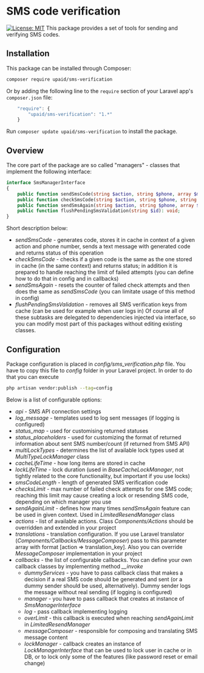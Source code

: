 SMS code verification
================

[![License: MIT](https://img.shields.io/badge/License-MIT-brightgreen.svg?style=flat-square)](https://opensource.org/licenses/MIT)
This package provides a set of tools for sending and verifying SMS codes.  

Installation
------------

This package can be installed through Composer:
```bash
composer require upaid/sms-verification
```
Or by adding the following line to the `require` section of your Laravel app's `composer.json` file:
```javascript
    "require": {
        "upaid/sms-verification": "1.*"
    }
```
Run `composer update upaid/sms-verification` to install the package.

Overview
------------

The core part of the package are so called "managers" - classes that implement the following interface:
```php
interface SmsManagerInterface
{
    public function sendSmsCode(string $action, string $phone, array $messageTranslationPlaceholders = []): string;
    public function checkSmsCode(string $action, string $phone, string $code): string;
    public function sendSmsAgain(string $action, string $phone, array $messageTranslationPlaceholders = []): string;
    public function flushPendingSmsValidation(string $id): void;
}
```
Short description below:
* *sendSmsCode* - generates code, stores it in cache in context of a given action and phone number, sends a text message with generated code and returns status of this operation
* *checkSmsCode* - checks if a given code is the same as the one stored in cache (in the same context) and returns status; in addition it is prepared to handle reaching the limit of failed attempts (you can define how to do that in config and in callbacks)
* *sendSmsAgain* - resets the counter of failed check attempts and then does the same as *sendSmsCode* (you can limitate usage of this method in config)
* *flushPendingSmsValidation* - removes all SMS verification keys from cache (can be used for example when user logs in)
Of course all of these subtasks are delegated to dependencies injected via interface, so you can modify most part of this packages without editing existing classes.

Configuration
------------

Package configuration is placed in *config/sms_verification.php* file. You have to copy this file to *config* folder in your Laravel project. In order to do that you can execute
```bash
php artisan vendor:publish --tag=config
```

Below is a list of configurable options: 
* *api* - SMS API connection settings
* *log_message* - templates used to log sent messages (if logging is configured)
* *status_map* - used for customising returned statuses
* *status_placeholders* - used for customizing the format of returned information about sent SMS number/count (if returned from SMS API)
* *multiLockTypes* - determines the list of available lock types used at *MultiTypeLockManager* class
* *cacheLifeTime* - how long items are stored in cache 
* *lockLifeTime* - lock duration (used in *BaseCacheLockManager*, not tightly related to the core functionality, but important if you use locks)
* *smsCodeLength* - length of generated SMS verification code
* *checksLimit* - max number of failed check attempts for one SMS code; reaching this limit may cause creating a lock or resending SMS code, depending on which manager you use
* *sendAgainLimit* - defines how many times *sendSmsAgain* feature can be used in given context. Used in *LimitedResendManager* class
* *actions* - list of available actions. Class *Components/Actions* should be overridden and extended in your project
* *translations* - translation configuration. If you use Laravel translator (*Components/Callbacks/MessageComposer*) pass to this parameter array with format [action => translation_key]. Also you can override *MessageComposer* implementation in your project
* *callbacks* - the list of configurable callbacks. You can define your own callback classes by implementing method *__invoke*
    * *dummyServices* - you have to pass callback class that makes a decision if a real SMS code should be generated and sent (or a dummy sender should be used, alternatively). Dummy sender logs the message without real sending (if logging is configured) 
    * *manager* - you have to pass callback that creates at instance of *SmsManagerInterface*
    * *log* - pass callback implementing logging
    * *overLimit* - this callback is executed when reaching *sendAgainLimit* in *LimitedResendManager*
    * *messageComposer* - responsible for composing and translating SMS message content 
    * *lockManager* - callback creates an instance of *LockManagerInterface* that can be used to lock user in cache or in DB, or to lock only some of the features (like password reset or email change)
    